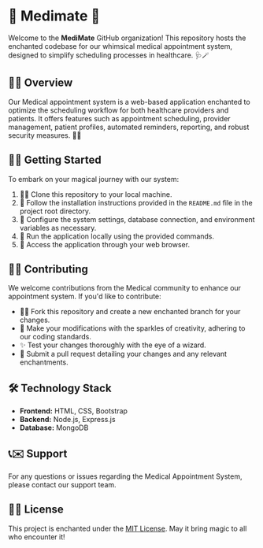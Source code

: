 # 📅 Medimate 📅

Welcome to the **MediMate** GitHub organization! This repository hosts the enchanted codebase for our whimsical medical appointment system, designed to simplify scheduling processes in healthcare. 🩺🪄

## 🌟🌈 Overview

Our Medical appointment system is a web-based application enchanted to optimize the scheduling workflow for both healthcare providers and patients. It offers features such as appointment scheduling, provider management, patient profiles, automated reminders, reporting, and robust security measures. 🚀✨

## 🚀🌠 Getting Started

To embark on your magical journey with our system:

1. 🧙‍♂️ Clone this repository to your local machine.
2. 📜 Follow the installation instructions provided in the `README.md` file in the project root directory.
3. 🔮 Configure the system settings, database connection, and environment variables as necessary.
4. 🏰 Run the application locally using the provided commands.
5. 🌟 Access the application through your web browser.

## 🤝🌌 Contributing

We welcome contributions from the Medical community to enhance our appointment system. If you'd like to contribute:

- 🧚‍♂️ Fork this repository and create a new enchanted branch for your changes.
- 🌟 Make your modifications with the sparkles of creativity, adhering to our coding standards.
- ✨ Test your changes thoroughly with the eye of a wizard.
- 🌈 Submit a pull request detailing your changes and any relevant enchantments.

## 🛠️ Technology Stack

- **Frontend:** HTML, CSS, Bootstrap
- **Backend:** Node.js, Express.js
- **Database:** MongoDB

## 📞✉️ Support

For any questions or issues regarding the Medical Appointment System, please contact our support team.

## 📝🔮 License

This project is enchanted under the [MIT License](LICENSE). May it bring magic to all who encounter it!
